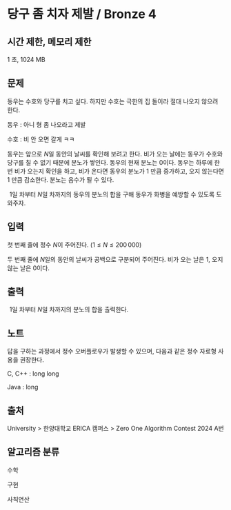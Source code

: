 # 당구 좀 치자 제발 / Bronze 4
 
## 시간 제한,	메모리 제한
1 초,	1024 MB	
## 문제
동우는 수호와 당구를 치고 싶다. 하지만 수호는 극한의 집 돌이라 절대 나오지 않으려 한다.

동우 : 아니 형 좀 나오라고 제발

수호 : 비 안 오면 갈게 ㅋㅋ

동우는 앞으로 
$N$일 동안의 날씨를 확인해 보려고 한다. 비가 오는 날에는 동우가 수호와 당구를 칠 수 없기 때문에 분노가 쌓인다. 동우의 현재 분노는 
$0$이다. 동우는 하루에 한 번 비가 오는지 확인을 하고, 비가 온다면 동우의 분노가 
$1$ 만큼 증가하고, 오지 않는다면 
$1$ 만큼 감소한다. 분노는 음수가 될 수 있다.

 
$1$일 차부터 
$N$일 차까지의 동우의 분노의 합을 구해 동우가 화병을 예방할 수 있도록 도와주자.

## 입력
첫 번째 줄에 정수 
$N$이 주어진다. 
$(1 \le N \le 200\,000)$ 

두 번째 줄에 
$N$일의 동안의 날씨가 공백으로 구분되어 주어진다. 비가 오는 날은 
$1$, 오지 않는 날은 
$0$이다.

## 출력
 
$1$일 차부터 
$N$일 차까지의 분노의 합을 출력한다.


## 노트
답을 구하는 과정에서 정수 오버플로우가 발생할 수 있으며, 다음과 같은 정수 자료형 사용을 권장한다.

C, C++ : long long

Java : long
## 출처
University > 한양대학교 ERICA 캠퍼스 > Zero One Algorithm Contest 2024 A번

## 알고리즘 분류
수학

구현

사칙연산
